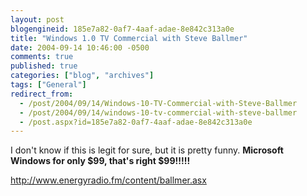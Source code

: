 ```yaml
---
layout: post
blogengineid: 185e7a82-0af7-4aaf-adae-8e842c313a0e
title: "Windows 1.0 TV Commercial with Steve Ballmer"
date: 2004-09-14 10:46:00 -0500
comments: true
published: true
categories: ["blog", "archives"]
tags: ["General"]
redirect_from: 
  - /post/2004/09/14/Windows-10-TV-Commercial-with-Steve-Ballmer
  - /post/2004/09/14/windows-10-tv-commercial-with-steve-ballmer
  - /post.aspx?id=185e7a82-0af7-4aaf-adae-8e842c313a0e
---
```

<!-- more -->

I don't know if this is legit for sure, but it is pretty funny. **Microsoft Windows for only $99, that's right $99!!!!!**

<A href="http://www.energyradio.fm/content/ballmer.asx">http://www.energyradio.fm/content/ballmer.asx</A>
